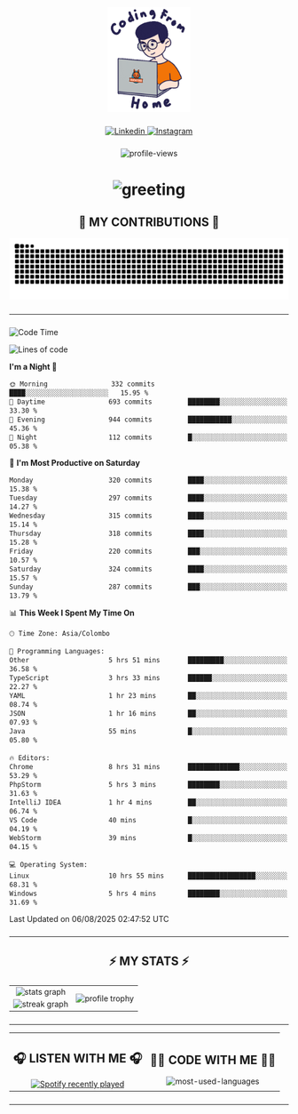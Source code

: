 <div align="center">
    <img width="150" src="./assets/top.gif" alt="top-image"/>
</div>

###    

<div align="center">
    <a href="https://www.linkedin.com/in/nureka-rodrigo/" target="_blank">
        <img src="https://user-images.githubusercontent.com/74038190/235294012-0a55e343-37ad-4b0f-924f-c8431d9d2483.gif" width="50px" alt="Linkedin"/>
    </a>
    <a href="https://www.instagram.com/nureka_rodrigo/" target="_blank">
        <img src="https://user-images.githubusercontent.com/74038190/235294013-a33e5c43-a01c-43f6-b44d-a406d8b4ab75.gif" width="50px"  alt="Instagram"/>
    </a>
</div>

###    

<div align="center">
    <img src="https://komarev.com/ghpvc/?username=nureka-rodrigo&color=blue" alt="profile-views"/>
</div> 

###    

<h1 align="center">
    <img src="https://readme-typing-svg.herokuapp.com/?font=Righteous&size=35&center=true&vCenter=true&width=500&height=70&duration=4000&lines=Hi+There!+👋;+I'm+Nureka+Rodrigo!;" alt="greeting"/>
</h1> 

###

<h2 align="center">🐍 MY CONTRIBUTIONS 🐍</h2>

<div align="center">
    <img alt="snake eating my contributions" src="https://raw.githubusercontent.com/nureka-rodrigo/nureka-rodrigo/output/github-contribution-grid-snake.svg"/>
</div> 

###

<hr/>

###

<!--START_SECTION:waka-->
![Code Time](http://img.shields.io/badge/Code%20Time-1%2C608%20hrs%2017%20mins-blue)

![Lines of code](https://img.shields.io/badge/From%20Hello%20World%20I%27ve%20Written-562.0%20thousand%20lines%20of%20code-blue)

**I'm a Night 🦉** 

```text
🌞 Morning                332 commits         ████░░░░░░░░░░░░░░░░░░░░░   15.95 % 
🌆 Daytime                693 commits         ████████░░░░░░░░░░░░░░░░░   33.30 % 
🌃 Evening                944 commits         ███████████░░░░░░░░░░░░░░   45.36 % 
🌙 Night                  112 commits         █░░░░░░░░░░░░░░░░░░░░░░░░   05.38 % 
```
📅 **I'm Most Productive on Saturday** 

```text
Monday                   320 commits         ████░░░░░░░░░░░░░░░░░░░░░   15.38 % 
Tuesday                  297 commits         ████░░░░░░░░░░░░░░░░░░░░░   14.27 % 
Wednesday                315 commits         ████░░░░░░░░░░░░░░░░░░░░░   15.14 % 
Thursday                 318 commits         ████░░░░░░░░░░░░░░░░░░░░░   15.28 % 
Friday                   220 commits         ███░░░░░░░░░░░░░░░░░░░░░░   10.57 % 
Saturday                 324 commits         ████░░░░░░░░░░░░░░░░░░░░░   15.57 % 
Sunday                   287 commits         ███░░░░░░░░░░░░░░░░░░░░░░   13.79 % 
```


📊 **This Week I Spent My Time On** 

```text
🕑︎ Time Zone: Asia/Colombo

💬 Programming Languages: 
Other                    5 hrs 51 mins       █████████░░░░░░░░░░░░░░░░   36.58 % 
TypeScript               3 hrs 33 mins       ██████░░░░░░░░░░░░░░░░░░░   22.27 % 
YAML                     1 hr 23 mins        ██░░░░░░░░░░░░░░░░░░░░░░░   08.74 % 
JSON                     1 hr 16 mins        ██░░░░░░░░░░░░░░░░░░░░░░░   07.93 % 
Java                     55 mins             █░░░░░░░░░░░░░░░░░░░░░░░░   05.80 % 

🔥 Editors: 
Chrome                   8 hrs 31 mins       █████████████░░░░░░░░░░░░   53.29 % 
PhpStorm                 5 hrs 3 mins        ████████░░░░░░░░░░░░░░░░░   31.63 % 
IntelliJ IDEA            1 hr 4 mins         ██░░░░░░░░░░░░░░░░░░░░░░░   06.74 % 
VS Code                  40 mins             █░░░░░░░░░░░░░░░░░░░░░░░░   04.19 % 
WebStorm                 39 mins             █░░░░░░░░░░░░░░░░░░░░░░░░   04.15 % 

💻 Operating System: 
Linux                    10 hrs 55 mins      █████████████████░░░░░░░░   68.31 % 
Windows                  5 hrs 4 mins        ████████░░░░░░░░░░░░░░░░░   31.69 % 
```


 Last Updated on 06/08/2025 02:47:52 UTC
<!--END_SECTION:waka-->

###

<hr/>

###

<h2 align="center">⚡ MY STATS ⚡</h2>

###    

<div align="center">
    <table>
        <tr>
            <td align="center">
                <img src="https://github-readme-stats.vercel.app/api?username=nureka-rodrigo&show_icons=true&count_private=true&theme=dark" alt="stats graph"/>
            </td>
            <td rowspan="2" align="center">
                <img align="center" src="https://github-profile-trophy.vercel.app/?username=nureka-rodrigo&theme=darkhub&no-bg=true&margin-w=5&margin-h=5&column=3" alt="profile trophy" />
            </td>
        </tr>
        <tr>
            <td align="center">
                <img src="https://streak-stats.demolab.com?user=nureka-rodrigo&theme=dark" alt="streak graph"/>
            </td>
        </tr>
    </table>
</div> 

###

<hr/>

<div align="center">
    <table>
        <tr>
            <td align="center">
                <h2>🎧 LISTEN WITH ME 🎧</h2>
                <a href="https://open.spotify.com/user/zjqfkmbawszam1irs05fwxsls">
                    <img src="https://spotify-recently-played-readme.vercel.app/api?user=zjqfkmbawszam1irs05fwxsls&count=5&unique=true" alt="Spotify recently played"  />
                </a>
            </td>
            <td align="center">
                <h2>👨‍💻 CODE WITH ME 👨‍💻</h2>
                <img src="https://github-readme-stats.vercel.app/api/wakatime?username=@nureka99&theme=dark&compact=True&langs_count=10" alt="most-used-languages"/>
            </td>
        </tr>
    </table>
</div> 

###

<hr/>
